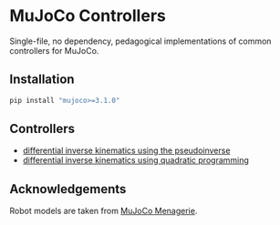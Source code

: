 # MuJoCo Controllers

Single-file, no dependency, pedagogical implementations of common controllers for MuJoCo.

## Installation

```bash
pip install "mujoco>=3.1.0"
```

## Controllers

* [differential inverse kinematics using the pseudoinverse](diffik.py)
* [differential inverse kinematics using quadratic programming](diffik_qp.py)

## Acknowledgements

Robot models are taken from [MuJoCo Menagerie](https://github.com/google-deepmind/mujoco_menagerie).
